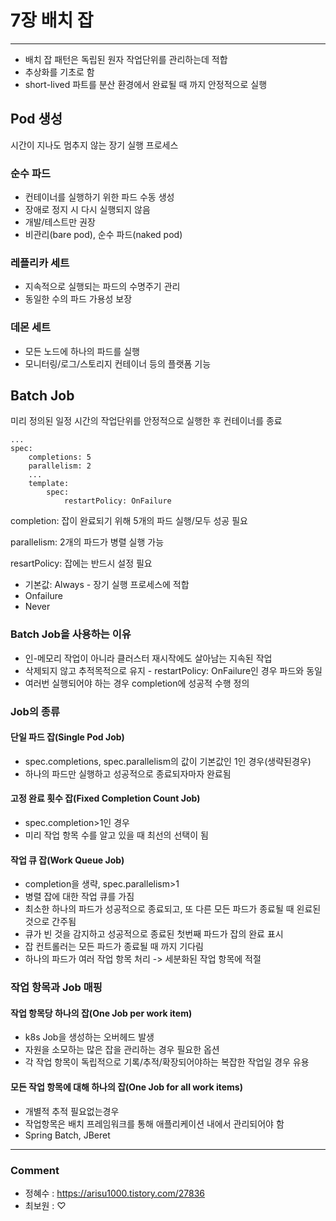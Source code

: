 # 7장 배치 잡

---

- 배치 잡 패턴은 독립된 원자 작업단위를 관리하는데 적합
- 추상화를 기초로 함
- short-lived 파트를 분산 환경에서 완료될 때 까지 안정적으로 실행

## Pod 생성 

시간이 지나도 멈추지 않는 장기 실행 프로세스

### 순수 파드

- 컨테이너를 실행하기 위한 파드 수동 생성
- 장애로 정지 시 다시 실행되지 않음
- 개발/테스트만 권장
- 비관리(bare pod), 순수 파드(naked pod)

### 레플리카 세트

- 지속적으로 실행되는 파드의 수명주기 관리
- 동일한 수의 파드 가용성 보장

### 데몬 세트

- 모든 노드에 하나의 파드를 실행
- 모니터링/로그/스토리지 컨테이너 등의 플랫폼 기능

## Batch Job

미리 정의된 일정 시간의 작업단위를 안정적으로 실행한 후 컨테이너를 종료

````
...
spec:
	completions: 5
	parallelism: 2
	...
	template:
		spec: 
			restartPolicy: OnFailure
````

completion: 잡이 완료되기 위해 5개의 파드 실행/모두 성공 필요

parallelism: 2개의 파드가 병렬 실행 가능

resartPolicy: 잡에는 반드시 설정 필요

 - 기본값: Always - 장기 실행 프로세스에 적합
 - Onfailure
 - Never



### Batch Job을 사용하는 이유

- 인-메모리 작업이 아니라 클러스터 재시작에도 살아남는 지속된 작업
- 삭제되지 않고 추적목적으로 유지 - restartPolicy: OnFailure인 경우 파드와 동일
- 여러번 실행되어야 하는 경우 completion에 성공적 수행 정의



### Job의 종류

#### 단일 파드 잡(Single Pod Job)

- spec.completions, spec.parallelism의 값이 기본값인 1인 경우(생략된경우) 
- 하나의 파드만 실행하고 성공적으로 종료되자마자 완료됨



#### 고정 완료 횟수 잡(Fixed Completion Count Job)

- spec.completion>1인 경우
- 미리 작업 항목 수를 알고 있을 때 최선의 선택이 됨



#### 작업 큐 잡(Work Queue Job)

- completion을 생략, spec.parallelism>1
- 병렬 잡에 대한 작업 큐를 가짐
- 최소한 하나의 파드가 성공적으로 종료되고, 또 다른 모든 파드가 종료될 때 왼료된 것으로 간주됨
- 큐가 빈 것을 감지하고 성공적으로 종료된 첫번째 파드가 잡의 완료 표시
- 잡 컨트롤러는 모든 파드가 종료될 때 까지 기다림
- 하나의 파드가 여러 작업 항목 처리 -> 세분화된 작업 항목에 적절



### 작업 항목과 Job 매핑

#### 작업 항목당 하나의 잡(One Job per work item)

- k8s Job을 생성하는 오버헤드 발생
- 자원을 소모하는 많은 잡을 관리하는 경우 필요한 옵션
- 각 작업 항목이 독립적으로 기록/추적/확장되어야하는 복잡한 작업일 경우 유용



#### 모든 작업 항목에 대해 하나의 잡(One Job for all work items)

- 개별적 추적 필요없는경우
- 작업항목은 배치 프레임워크를 통해 애플리케이션 내에서 관리되어야 함
- Spring Batch, JBeret

---
### Comment  
* 정혜수 : https://arisu1000.tistory.com/27836  
* 최보원 : ♡
